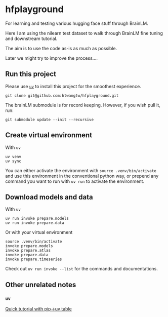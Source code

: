 # hfplayground

For learning and testing various hugging face stuff through BrainLM.

Here I am using the nilearn test dataset to walk through BrainLM fine tuning and downstream tutorial.

The aim is to use the code as-is as much as possible.

Later we might try to improve the process....

## Run this project

Please use [`uv`](https://docs.astral.sh/uv/) to install this project for the smoothest experience.

```
git clone git@github.com:htwangtw/hfplayground.git
```

The brainLM submodule is for record keeping.
However, if you wish pull it, run:

```
git submodule update --init --recursive
```

## Create virtual environment

With `uv`
```
uv venv
uv sync
```

You can either activate the environment with `source .venv/bin/activate` and use this environment in the conventional python way,
or prepend any command you want to run with `uv run` to activate the environment.


## Download models and data

With `uv`
```
uv run invoke prepare.models
uv run invoke prepare.data
```

Or with your virtual environment
```
source .venv/bin/activate
invoke prepare.models
invoke prepare.atlas
invoke prepare.data
invoke prepare.timeseries
```
Check out `uv run invoke --list` for the commands and documentations.

## Other unrelated notes

### `uv`

[Quick tutorial with pip->uv table](https://www.datacamp.com/tutorial/python-uv)
